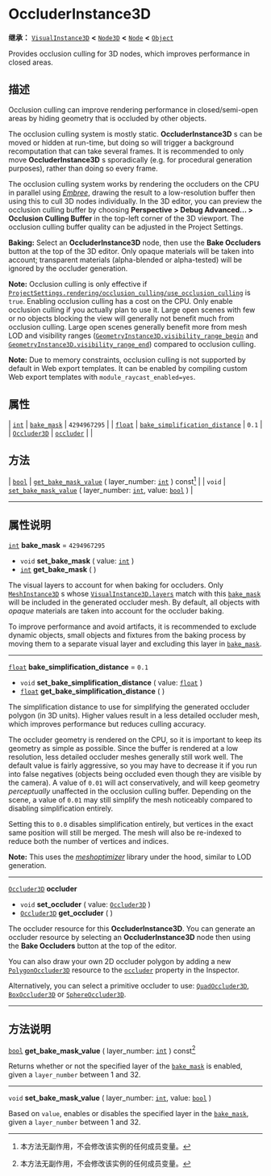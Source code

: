 <!-- ⚠ 请勿编辑本文件 ⚠ -->
<!-- 本文档使用脚本从 WeDot 引擎源码仓库生成。 -->
<!-- 生成脚本：https://github.com/WeDot-Engine/WeDot/tree/4.3/doc/tools/make_md.py； -->
<!-- 原文件：https://github.com/WeDot-Engine/WeDot/tree/4.3/doc/classes/OccluderInstance3D.xml。 -->

<div id="_class_occluderinstance3d"></div>

# OccluderInstance3D

**继承：** [`VisualInstance3D`](class_visualinstance3d.md) **<** [`Node3D`](class_node3d.md) **<** [`Node`](class_node.md) **<** [`Object`](class_object.md)

Provides occlusion culling for 3D nodes, which improves performance in closed areas.

## 描述

Occlusion culling can improve rendering performance in closed/semi-open areas by hiding geometry that is occluded by other objects.

The occlusion culling system is mostly static. **OccluderInstance3D** s can be moved or hidden at run-time, but doing so will trigger a background recomputation that can take several frames. It is recommended to only move **OccluderInstance3D** s sporadically (e.g. for procedural generation purposes), rather than doing so every frame.

The occlusion culling system works by rendering the occluders on the CPU in parallel using [*Embree*](https://www.embree.org/), drawing the result to a low-resolution buffer then using this to cull 3D nodes individually. In the 3D editor, you can preview the occlusion culling buffer by choosing **Perspective > Debug Advanced... > Occlusion Culling Buffer** in the top-left corner of the 3D viewport. The occlusion culling buffer quality can be adjusted in the Project Settings.

 **Baking:** Select an **OccluderInstance3D** node, then use the **Bake Occluders** button at the top of the 3D editor. Only opaque materials will be taken into account; transparent materials (alpha-blended or alpha-tested) will be ignored by the occluder generation.

 **Note:** Occlusion culling is only effective if [`ProjectSettings.rendering/occlusion_culling/use_occlusion_culling`](#class_projectsettings_property_rendering/occlusion_culling/use_occlusion_culling) is `true`. Enabling occlusion culling has a cost on the CPU. Only enable occlusion culling if you actually plan to use it. Large open scenes with few or no objects blocking the view will generally not benefit much from occlusion culling. Large open scenes generally benefit more from mesh LOD and visibility ranges ([`GeometryInstance3D.visibility_range_begin`](#class_geometryinstance3d_property_visibility_range_begin) and [`GeometryInstance3D.visibility_range_end`](#class_geometryinstance3d_property_visibility_range_end)) compared to occlusion culling.

 **Note:** Due to memory constraints, occlusion culling is not supported by default in Web export templates. It can be enabled by compiling custom Web export templates with `module_raycast_enabled=yes`.

## 属性

| [`int`](class_int.md)               | [`bake_mask`](#class_occluderinstance3d_property_bake_mask)                                       | ``4294967295`` |
| [`float`](class_float.md)           | [`bake_simplification_distance`](#class_occluderinstance3d_property_bake_simplification_distance) | ``0.1``        |
| [`Occluder3D`](class_occluder3d.md) | [`occluder`](#class_occluderinstance3d_property_occluder)                                         |                |

## 方法

| [`bool`](class_bool.md) | [`get_bake_mask_value`](#class_occluderinstance3d_method_get_bake_mask_value) ( layer_number: [`int`](class_int.md) ) const[^const]                   |
| `void`                  | [`set_bake_mask_value`](#class_occluderinstance3d_method_set_bake_mask_value) ( layer_number: [`int`](class_int.md), value: [`bool`](class_bool.md) ) |

<!-- rst-class:: classref-section-separator -->

---

## 属性说明

<div id="_class_occluderinstance3d_property_bake_mask"></div>

[`int`](class_int.md) **bake_mask** = ``4294967295`` <div id="class_occluderinstance3d_property_bake_mask"></div>

- `void` **set_bake_mask** ( value: [`int`](class_int.md) )
- [`int`](class_int.md) **get_bake_mask** ( )

The visual layers to account for when baking for occluders. Only [`MeshInstance3D`](class_meshinstance3d.md) s whose [`VisualInstance3D.layers`](#class_visualinstance3d_property_layers) match with this [`bake_mask`](#class_occluderinstance3d_property_bake_mask) will be included in the generated occluder mesh. By default, all objects with *opaque* materials are taken into account for the occluder baking.

To improve performance and avoid artifacts, it is recommended to exclude dynamic objects, small objects and fixtures from the baking process by moving them to a separate visual layer and excluding this layer in [`bake_mask`](#class_occluderinstance3d_property_bake_mask).

<!-- rst-class:: classref-item-separator -->

---

<div id="_class_occluderinstance3d_property_bake_simplification_distance"></div>

[`float`](class_float.md) **bake_simplification_distance** = ``0.1`` <div id="class_occluderinstance3d_property_bake_simplification_distance"></div>

- `void` **set_bake_simplification_distance** ( value: [`float`](class_float.md) )
- [`float`](class_float.md) **get_bake_simplification_distance** ( )

The simplification distance to use for simplifying the generated occluder polygon (in 3D units). Higher values result in a less detailed occluder mesh, which improves performance but reduces culling accuracy.

The occluder geometry is rendered on the CPU, so it is important to keep its geometry as simple as possible. Since the buffer is rendered at a low resolution, less detailed occluder meshes generally still work well. The default value is fairly aggressive, so you may have to decrease it if you run into false negatives (objects being occluded even though they are visible by the camera). A value of `0.01` will act conservatively, and will keep geometry *perceptually* unaffected in the occlusion culling buffer. Depending on the scene, a value of `0.01` may still simplify the mesh noticeably compared to disabling simplification entirely.

Setting this to `0.0` disables simplification entirely, but vertices in the exact same position will still be merged. The mesh will also be re-indexed to reduce both the number of vertices and indices.

 **Note:** This uses the [*meshoptimizer*](https://meshoptimizer.org/) library under the hood, similar to LOD generation.

<!-- rst-class:: classref-item-separator -->

---

<div id="_class_occluderinstance3d_property_occluder"></div>

[`Occluder3D`](class_occluder3d.md) **occluder** <div id="class_occluderinstance3d_property_occluder"></div>

- `void` **set_occluder** ( value: [`Occluder3D`](class_occluder3d.md) )
- [`Occluder3D`](class_occluder3d.md) **get_occluder** ( )

The occluder resource for this **OccluderInstance3D**. You can generate an occluder resource by selecting an **OccluderInstance3D** node then using the **Bake Occluders** button at the top of the editor.

You can also draw your own 2D occluder polygon by adding a new [`PolygonOccluder3D`](class_polygonoccluder3d.md) resource to the [`occluder`](#class_occluderinstance3d_property_occluder) property in the Inspector.

Alternatively, you can select a primitive occluder to use: [`QuadOccluder3D`](class_quadoccluder3d.md), [`BoxOccluder3D`](class_boxoccluder3d.md) or [`SphereOccluder3D`](class_sphereoccluder3d.md).

<!-- rst-class:: classref-section-separator -->

---

## 方法说明

<div id="_class_occluderinstance3d_method_get_bake_mask_value"></div>

[`bool`](class_bool.md) **get_bake_mask_value** ( layer_number: [`int`](class_int.md) ) const[^const]<div id="class_occluderinstance3d_method_get_bake_mask_value"></div>

Returns whether or not the specified layer of the [`bake_mask`](#class_occluderinstance3d_property_bake_mask) is enabled, given a `layer_number` between 1 and 32.

<!-- rst-class:: classref-item-separator -->

---

<div id="_class_occluderinstance3d_method_set_bake_mask_value"></div>

`void` **set_bake_mask_value** ( layer_number: [`int`](class_int.md), value: [`bool`](class_bool.md) )<div id="class_occluderinstance3d_method_set_bake_mask_value"></div>

Based on `value`, enables or disables the specified layer in the [`bake_mask`](#class_occluderinstance3d_property_bake_mask), given a `layer_number` between 1 and 32.

[^virtual]: 本方法通常需要用户覆盖才能生效。
[^const]: 本方法无副作用，不会修改该实例的任何成员变量。
[^vararg]: 本方法除了能接受在此处描述的参数外，还能够继续接受任意数量的参数。
[^constructor]: 本方法用于构造某个类型。
[^static]: 调用本方法无需实例，可直接使用类名进行调用。
[^operator]: 本方法描述的是使用本类型作为左操作数的有效运算符。
[^bitfield]: 这个值是由下列位标志构成位掩码的整数。
[^void]: 无返回值。
